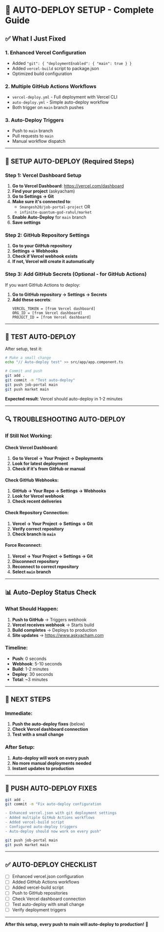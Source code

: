 # 🚀 AUTO-DEPLOY SETUP - Complete Guide

## ✅ What I Just Fixed

### 1. Enhanced Vercel Configuration
- Added `"git": { "deploymentEnabled": { "main": true } }`
- Added `vercel-build` script to package.json
- Optimized build configuration

### 2. Multiple GitHub Actions Workflows
- `vercel-deploy.yml` - Full deployment with Vercel CLI
- `auto-deploy.yml` - Simple auto-deploy workflow
- Both trigger on `main` branch pushes

### 3. Auto-Deploy Triggers
- Push to `main` branch
- Pull requests to `main`
- Manual workflow dispatch

---

## 🔧 SETUP AUTO-DEPLOY (Required Steps)

### Step 1: Vercel Dashboard Setup

1. **Go to Vercel Dashboard**: https://vercel.com/dashboard
2. **Find your project** (askyacham)
3. **Go to Settings → Git**
4. **Make sure it's connected to**:
   - `Smangesh20/job-portal-project` OR
   - `infinite-quantum-god-rahul/market`
5. **Enable Auto-Deploy** for `main` branch
6. **Save settings**

### Step 2: GitHub Repository Settings

1. **Go to your GitHub repository**
2. **Settings → Webhooks**
3. **Check if Vercel webhook exists**
4. **If not, Vercel will create it automatically**

### Step 3: Add GitHub Secrets (Optional - for GitHub Actions)

If you want GitHub Actions to deploy:

1. **Go to GitHub repository → Settings → Secrets**
2. **Add these secrets**:
   ```
   VERCEL_TOKEN = [from Vercel dashboard]
   ORG_ID = [from Vercel dashboard]
   PROJECT_ID = [from Vercel dashboard]
   ```

---

## 🚀 TEST AUTO-DEPLOY

After setup, test it:

```bash
# Make a small change
echo "// Auto-deploy test" >> src/app/app.component.ts

# Commit and push
git add .
git commit -m "Test auto-deploy"
git push job-portal main
git push market main
```

**Expected result**: Vercel should auto-deploy in 1-2 minutes

---

## 🔍 TROUBLESHOOTING AUTO-DEPLOY

### If Still Not Working:

#### Check Vercel Dashboard:
1. **Go to Vercel → Your Project → Deployments**
2. **Look for latest deployment**
3. **Check if it's from GitHub or manual**

#### Check GitHub Webhooks:
1. **GitHub → Your Repo → Settings → Webhooks**
2. **Look for Vercel webhook**
3. **Check recent deliveries**

#### Check Repository Connection:
1. **Vercel → Your Project → Settings → Git**
2. **Verify correct repository**
3. **Check branch is `main`**

#### Force Reconnect:
1. **Vercel → Your Project → Settings → Git**
2. **Disconnect repository**
3. **Reconnect to correct repository**
4. **Select `main` branch**

---

## 📊 Auto-Deploy Status Check

### What Should Happen:
1. **Push to GitHub** → Triggers webhook
2. **Vercel receives webhook** → Starts build
3. **Build completes** → Deploys to production
4. **Site updates** → https://www.askyacham.com

### Timeline:
- **Push**: 0 seconds
- **Webhook**: 5-10 seconds
- **Build**: 1-2 minutes
- **Deploy**: 30 seconds
- **Total**: ~3 minutes

---

## 🎯 NEXT STEPS

### Immediate:
1. **Push the auto-deploy fixes** (below)
2. **Check Vercel dashboard connection**
3. **Test with a small change**

### After Setup:
1. **Auto-deploy will work on every push**
2. **No more manual deployments needed**
3. **Instant updates to production**

---

## 🚀 PUSH AUTO-DEPLOY FIXES

```bash
git add .
git commit -m "Fix auto-deploy configuration

- Enhanced vercel.json with git deployment settings
- Added multiple GitHub Actions workflows
- Added vercel-build script
- Configured auto-deploy triggers
- Auto-deploy should now work on every push"

git push job-portal main
git push market main
```

---

## ✅ AUTO-DEPLOY CHECKLIST

- [ ] Enhanced vercel.json configuration
- [ ] Added GitHub Actions workflows
- [ ] Added vercel-build script
- [ ] Push to GitHub repositories
- [ ] Check Vercel dashboard connection
- [ ] Test auto-deploy with small change
- [ ] Verify deployment triggers

---

**After this setup, every push to main will auto-deploy to production!** 🎉

